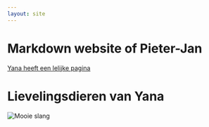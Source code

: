 ```yaml
---
layout: site
---
```


# Markdown website of Pieter-Jan

[Yana heeft een lelijke pagina](https://ydimova.github.io)

# Lievelingsdieren van Yana

![Mooie slang](https://ichef.bbci.co.uk/news/660/cpsprodpb/1486F/production/_105597048_snakes8.jpg)
